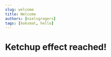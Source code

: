 ```yaml
---
slug: welcome
title: Welcome
authors: [nielsgregers]
tags: [koksmat, hello]
---
```


# Ketchup effect reached!

